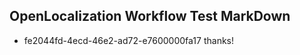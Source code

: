 ## OpenLocalization Workflow Test MarkDown
* fe2044fd-4ecd-46e2-ad72-e7600000fa17 
thanks!<!--HONumber=Jul16_HO2-->